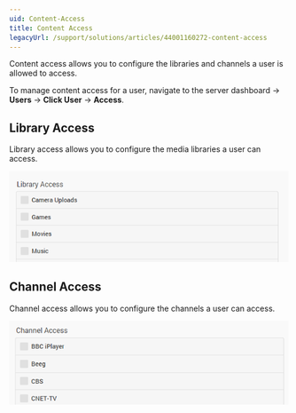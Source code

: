 ```yaml
---
uid: Content-Access
title: Content Access
legacyUrl: /support/solutions/articles/44001160272-content-access
---
```


Content access allows you to configure the libraries and channels a user is allowed to access.

To manage content access for a user, navigate to the server dashboard -> **Users** -> **Click User** -> **Access**.

## Library Access

Library access allows you to configure the media libraries a user can access.

![](images/server/users23.png)

## Channel Access

Channel access allows you to configure the channels a user can access.

![](images/server/users24.png)